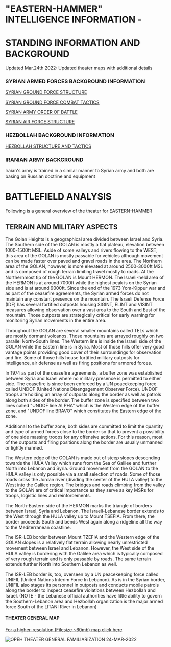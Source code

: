 # "EASTERN-HAMMER" INTELLIGENCE INFORMATION - 
# STANDING INFORMATION AND BACKGROUND

Updated Mar.24th 2022: Updated theater maps with additional details

### SYRIAN ARMED FORCES BACKGROUND INFORMATION
[SYRIAN GROUND FORCE STRUCTURE](https://cloud.132virtualwing.org/s/s76MQkpKEy4pKFn)

[SYRIAN GROUND FORCE COMBAT TACTICS](https://cloud.132virtualwing.org/s/nMrojaiiqQBafN3)

[SYRIAN ARMY ORDER OF BATTLE](https://132nd-vwing.github.io/OPAR-Brief/INTELLIGENCE/Syrian_Army.html)

[SYRIAN AIR FORCE STRUCTURE](https://132nd-vwing.github.io/OPAR-Brief/INTELLIGENCE/VID/INTREP%20VID%20B-002%20Generic%20Air%20Force%20Structure.pdf)

### HEZBOLLAH BACKGROUND INFORMATION
[HEZBOLLAH STRUCTURE AND TACTICS](https://cloud.132virtualwing.org/s/NBWAa2mB4ByHwce)

### IRANIAN ARMY BACKGROUND
Iraian's army is trained in a similar manner to Syrian army and both are basing on Russian doctrine and equipment

# BATTLEFIELD ANALYSIS

Following is a general overview of the theater for EASTERN-HAMMER

## TERRAIN AND MILITARY ASPECTS
The Golan Heights is a geographical area divided between Israel and Syria.
The Southern side of the GOLAN is mostly a flat plateau, elevation between 1000-1500ft MSL. Aside of some valleys and rivers flowing to the WEST, this area of the GOLAN is mostly passable for vehicles although movement can be made faster over paved and gravel roads in the area.
The Northern area of the GOLAN, however, is more elevated at around 2500-3000ft MSL and is composed of rough terrain limiting travel mostly to roads.
At the Northernmost tip of the GOLAN is Mount HERMON. The Israeli-held area of the HERMON is at around 7000ft while the highest peak is on the Syrian side and is at around 9000ft.
Since the end of the 1973 Yom-Kippur war and as part of the ceasefire agreements, the Syrian armed forces do not maintain any constant presence on the mountain.
The Israeli Defense Force (IDF) has several fortified outposts housing SIGINT, ELINT and VISINT measures allowing observation over a vast area to the South and East of the mountain. Those outposts are strategically critical for early warning for monitoring Syrian movements in the entire area.

Throughout the GOLAN are several smaller mountains called TELs which are mostly dormant volcanos. Those mountains are arrayed roughly on two parallel North-South lines. The Western line is inside the Israeli side of the GOLAN while the Eastern line is in Syria. Most of those hills offer very good vantage points providing good cover of their surroundings for observation and fire. Some of those hills house fortified military outposts for intelligence, air defense as well as firing positions for armored forces.

In 1974 as part of the ceasefire agreements, a buffer zone was established between Syria and Israel where no military presence is permitted to either side. The ceasefire is since been enforced by a UN peacekeeping force called UNDOF (United Nations Disengagement Observer Force). UNDOF troops are holding an array of outposts along the border as well as patrols along both sides of the border. The buffer zone is specified between two lines called "UNDOF line ALPHA" which is the Western edge of the buffer zone, and "UNDOF line BRAVO" which constitutes the Eastern edge of the zone.

Additional to the buffer zone, both sides are committed to limit the quantity and type of armed forces close to the border so that to prevent a possibility of one side massing troops for any offensive actions. For this reason, most of the outposts and firing positions along the border are usually unmanned or lightly manned.

The Western edge of the GOLAN is made out of steep slopes descending towards the HULA Valley which runs from the Sea of Galilee and further North into Lebanon and Syria.
Ground movement from the GOLAN to the HULA valley is only possible via a small selection of roads. Some of those roads cross the Jordan river (dividing the center of the HULA valley) to the West into the Galilee region.
The bridges and roads climbing from the valley to the GOLAN are of critical importance as they serve as key MSRs for troops, logistic lines and reinforcements.

The North-Eastern side of the HERMON marks the triangle of borders between Israel, Syria and Lebanon. The Israeli-Lebanese border extends to the West through the HULA valley up to Mount TSEFIA. From there, the border proceeds South and bends West again along a ridgeline all the way to the Mediterranean coastline.

The ISR-LEB border between Mount TZEFIA and the Western edge of the GOLAN slopes is a relatively flat terrain allowing nearly unrestricted movement between Israel and Lebanon. However, the West side of the HULA valley is bordering with the Galilee area which is typically composed of very rough terrain and is only passable by roads. The same terrain extends further North into Southern Lebanon as well.

The ISR-LEB border is, too, overseen by a UN peacekeeping force called UNIFIL (United Nations Interim Force In Lebanon). As is in the Syrian border, UNIFIL also stages its personnel in outposts and conducts mobile patrols along the border to inspect ceasefire violations between Hezbollah and Israel.
(NOTE - the Lebanese official authorities have little ability to govern the Southern-Lebanon area and Hezbollah organization is the major armed force South of the LITANI River in Lebanon)

#### THEATER GENERAL MAP
[For a higher-resolution (Filesize ~60mb) map click here](https://cloud.132virtualwing.org/s/kiprpm8CZZ9LLa5)

![OPEH THEATER GENERAL FAMILIARIZATION 24-MAR-2022](https://user-images.githubusercontent.com/42184209/160009360-730fc8e6-48d6-408e-ad7b-4f91510131e4.png)


